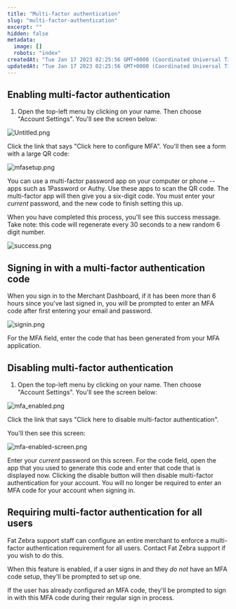 ```yaml
---
title: "Multi-factor authentication"
slug: "multi-factor-authentication"
excerpt: ""
hidden: false
metadata: 
  image: []
  robots: "index"
createdAt: "Tue Jan 17 2023 02:25:56 GMT+0000 (Coordinated Universal Time)"
updatedAt: "Tue Jan 17 2023 02:25:56 GMT+0000 (Coordinated Universal Time)"
---
```

## Enabling multi-factor authentication

1. Open the top-left menu by clicking on your name. Then choose "Account Settings". You'll see the screen below:

![](https://files.readme.io/f590422-Untitled.png "Untitled.png")

Click the link that says "Click here to configure MFA". You'll then see a form with a large QR code:

![](https://files.readme.io/278b415-mfasetup.png "mfasetup.png")

You can use a multi-factor password app on your computer or phone -- apps such as 1Password or Authy. Use these apps to scan the QR code. The multi-factor app will then give you a six-digit code. You must enter your _current_ password, and the new code to finish setting this up.

When you have completed this process, you'll see this success message. Take note: this code will regenerate  every 30 seconds to a new random 6 digit number.

![](https://files.readme.io/12bb067-success.png "success.png")

## Signing in with a multi-factor authentication code

When you sign in to the Merchant Dashboard, if it has been more than 6 hours since you've last signed in, you will be prompted to enter an MFA code after first entering your email and password.

![](https://files.readme.io/7033727-signin.png "signin.png")

For the MFA field, enter the code that has been generated from your MFA application.

## Disabling multi-factor authentication

1. Open the top-left menu by clicking on your name. Then choose "Account Settings". You'll see the screen below:

![](https://files.readme.io/dbcf74d-mfa_enabled.png "mfa_enabled.png")

Click the link that says "Click here to disable multi-factor authentication".

You'll then see this screen:

![](https://files.readme.io/d4dc0ea-mfa-enabled-screen.png "mfa-enabled-screen.png")

Enter your _current_ password on this screen. For the code field, open the app that you used to generate this code and enter that code that is displayed now. Clicking the disable button will then disable multi-factor authentication for your account. You will no longer be required to enter an MFA code for your account when signing in. 

## Requiring multi-factor authentication for all users

Fat Zebra support staff can configure an entire merchant to enforce a multi-factor authentication requirement for all users. Contact Fat Zebra support if you wish to do this.

When this feature is enabled, if a user signs in and they _do not_ have an MFA code setup, they'll be prompted to set up one. 

If the user has already configured an MFA code, they'll be prompted to sign in with this MFA code during their regular sign in process.
